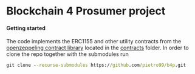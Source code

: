 # Blockchain 4 Prosumer project
#### Getting started
The code implements the ERC1155 and other utility contracts from the [openzeppeling contract library](https://github.com/OpenZeppelin/openzeppelin-contracts/tree/abdb20a6bdb1700d58ea9e01b7471dafdef52a68) located in the [contracts](/contracts) folder.
In order to clone the repo together with the submodules run 
```bat
git clone --recurse-submodules https://github.com/pietro99/b4p.git
```


